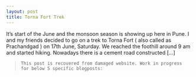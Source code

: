 ```yaml
---
layout: post
title: Torna Fort Trek
---
```


It’s start of the June and the monsoon season is showing up here in Pune. I and my friends decided to go on a trek to Torna Fort ( also called as Prachandgad ) on 17th June, Saturday. We reached the foothill around 9 am and started hiking. Nowadays there is a cement road constructed […]

> ``This post is recovered from damaged website. Work in progress for below 5 specific blogposts:``
> 
